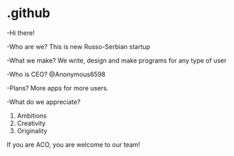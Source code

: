 # .github
-Hi there!

-Who are we?
This is new Russo-Serbian startup

-What we make?
We write, design and make programs for any type of user

-Who is CEO?
@Anonymous6598

-Plans?
More apps for more users.

-What do we appreciate?
1. Ambitions
2. Creativity
3. Originality

If you are ACO, you are welcome to our team!